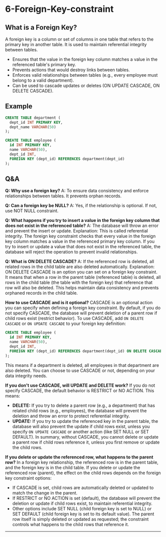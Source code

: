 # 6-Foreign-Key-constraint


## What is a Foreign Key?
A foreign key is a column or set of columns in one table that refers to the primary key in another table. It is used to maintain referential integrity between tables.

- Ensures that the value in the foreign key column matches a value in the referenced table's primary key.
- Prevents actions that would destroy links between tables.
- Enforces valid relationships between tables (e.g., every employee must belong to a valid department).
- Can be used to cascade updates or deletes (ON UPDATE CASCADE, ON DELETE CASCADE).

## Example
```sql
CREATE TABLE department (
  dept_id INT PRIMARY KEY,
  dept_name VARCHAR(50)
);

CREATE TABLE employee (
  id INT PRIMARY KEY,
  name VARCHAR(50),
  dept_id INT,
  FOREIGN KEY (dept_id) REFERENCES department(dept_id)
);
```


## Q&A
**Q: Why use a foreign key?**
A: To ensure data consistency and enforce relationships between tables. It prevents orphan records.

**Q: Can a foreign key be NULL?**
A: Yes, if the relationship is optional. If not, use NOT NULL constraint.

**Q: What happens if you try to insert a value in the foreign key column that does not exist in the referenced table?**
A: The database will throw an error and prevent the insert or update.
Explanation: This is called referential integrity. The foreign key constraint checks that every value in the foreign key column matches a value in the referenced primary key column. If you try to insert or update a value that does not exist in the referenced table, the database will reject the operation to prevent invalid relationships.

**Q: What is ON DELETE CASCADE?**
A: If the referenced row is deleted, all related rows in the child table are also deleted automatically.
Explanation: ON DELETE CASCADE is an option you can set on a foreign key constraint. It means that when a row in the parent table (referenced table) is deleted, all rows in the child table (the table with the foreign key) that reference that row will also be deleted. This helps maintain data consistency and prevents orphaned records in the child table.

**How to use CASCADE and is it optional?**
CASCADE is an optional action you can specify when defining a foreign key constraint. By default, if you do not specify CASCADE, the database will prevent deletion of a parent row if child rows exist (restrict behavior). To use CASCADE, add `ON DELETE CASCADE` or `ON UPDATE CASCADE` to your foreign key definition:

```sql
CREATE TABLE employee (
  id INT PRIMARY KEY,
  name VARCHAR(50),
  dept_id INT,
  FOREIGN KEY (dept_id) REFERENCES department(dept_id) ON DELETE CASCADE
);
```
This means if a department is deleted, all employees in that department are also deleted. You can choose to use CASCADE or not, depending on your data integrity needs.

**If you don't use CASCADE, will UPDATE and DELETE work?**
If you do not specify CASCADE, the default behavior is RESTRICT or NO ACTION. This means:
- **DELETE:** If you try to delete a parent row (e.g., a department) that has related child rows (e.g., employees), the database will prevent the deletion and throw an error to protect referential integrity.
- **UPDATE:** If you try to update the referenced key in the parent table, the database will also prevent the update if child rows exist, unless you specify `ON UPDATE CASCADE` or another action (like SET NULL or SET DEFAULT).
In summary, without CASCADE, you cannot delete or update a parent row if child rows reference it, unless you first remove or update the child rows.

**If you delete or update the referenced row, what happens to the parent row?**
In a foreign key relationship, the referenced row is in the parent table, and the foreign key is in the child table. If you delete or update the referenced row (parent), the effect on the child rows depends on the foreign key constraint options:
- If CASCADE is set, child rows are automatically deleted or updated to match the change in the parent.
- If RESTRICT or NO ACTION is set (default), the database will prevent the deletion or update if child rows exist, to maintain referential integrity.
- Other options include SET NULL (child foreign key is set to NULL) or SET DEFAULT (child foreign key is set to its default value).
The parent row itself is simply deleted or updated as requested; the constraint controls what happens to the child rows that reference it.

---

